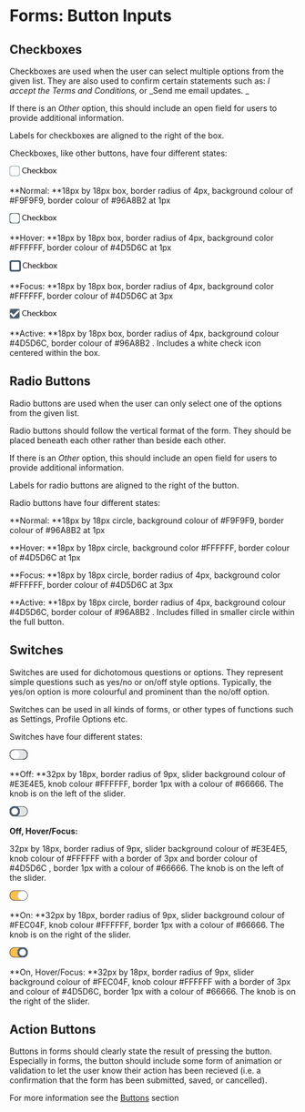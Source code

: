 # Forms: Button Inputs

## Checkboxes

Checkboxes are used when the user can select multiple options from the given list. They are also used to confirm certain statements such as: _I accept the Terms and Conditions,_ or _Send me email updates. _

If there is an _Other_ option, this should include an open field for users to provide additional information.

Labels for checkboxes are aligned to the right of the box.

Checkboxes, like other buttons, have four different states:

![](.gitbook/assets/checkbox_normal.png)

**Normal: **18px by 18px box, border radius of 4px, background colour of \#F9F9F9, border colour of \#96A8B2 at 1px

![](.gitbook/assets/checkbox_hover.png)

**Hover: **18px by 18px box, border radius of 4px, background color \#FFFFFF, border colour of \#4D5D6C at 1px

![](.gitbook/assets/checkbox_focus.png)

**Focus: **18px by 18px box, border radius of 4px, background color \#FFFFFF, border colour of \#4D5D6C at 3px

![](.gitbook/assets/checkbox_active.png)

**Active: **18px by 18px box, border radius of 4px, background colour \#4D5D6C, border colour of \#96A8B2 . Includes a white check icon centered within the box.

## Radio Buttons

Radio buttons are used when the user can only select one of the options from the given list.

Radio buttons should follow the vertical format of the form. They should be placed beneath each other rather than beside each other.

If there is an _Other_ option, this should include an open field for users to provide additional information.

Labels for radio buttons are aligned to the right of the button.

Radio buttons have four different states:

**Normal: **18px by 18px circle, background colour of \#F9F9F9, border colour of \#96A8B2 at 1px

**Hover: **18px by 18px circle, background color \#FFFFFF, border colour of \#4D5D6C at 1px

**Focus: **18px by 18px circle, border radius of 4px, background color \#FFFFFF, border colour of \#4D5D6C at 3px

**Active: **18px by 18px circle, border radius of 4px, background colour \#4D5D6C, border colour of \#96A8B2 . Includes filled in smaller circle within the full button.

## Switches

Switches are used for dichotomous questions or options. They represent simple questions such as yes/no or on/off style options. Typically, the yes/on option is more colourful and prominent than the no/off option.

Switches can be used in all kinds of forms, or other types of functions such as Settings, Profile Options etc.

Switches have four different states:

![](.gitbook/assets/switch_off.png)

**Off: **32px by 18px, border radius of 9px, slider background colour of \#E3E4E5, knob colour \#FFFFFF, border 1px with a colour of \#66666. The knob is on the left of the slider.

![](.gitbook/assets/switch_off_hover.png)

**Off, Hover/Focus:**

32px by 18px, border radius of 9px, slider background colour of \#E3E4E5, knob colour of \#FFFFFF with a border of 3px and border colour of \#4D5D6C , border 1px with a colour of \#66666. The knob is on the left of the slider.

![](.gitbook/assets/switch_on.png)

**On: **32px by 18px, border radius of 9px, slider background colour of \#FEC04F, knob colour \#FFFFFF, border 1px with a colour of \#66666. The knob is on the right of the slider.

![](.gitbook/assets/switch_on_hover.png)

**On, Hover/Focus: **32px by 18px, border radius of 9px, slider background colour of \#FEC04F, knob colour \#FFFFFF with a border of 3px and colour of \#4D5D6C, border 1px with a colour of \#66666. The knob is on the right of the slider.

## Action Buttons

Buttons in forms should clearly state the result of pressing the button. Especially in forms, the button should include some form of animation or validation to let the user know their action has been recieved \(i.e. a confirmation that the form has been submitted, saved, or cancelled\).

For more information see the [Buttons](https://www.gitbook.com/book/gctools-outilsgc/-gcdigital-design-system/edit#/edit/master/buttons.md?_k=1dnju1) section


